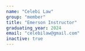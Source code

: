 ```yaml
---
name: "Celebi Law"
group: "member"
title: "Emerson Instructor"
graduating_year: 2024
email: "celebilaw@gmail.com"
inactive: true
---
```


